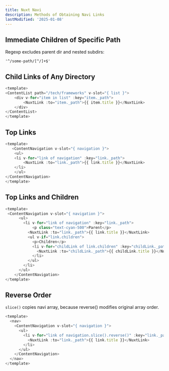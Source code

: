 ```yaml
---
title: Nuxt Navi
description: Methods of Obtaining Navi Links
lastModified: '2025-01-08'
---
```


## Immediate Children of Specific Path

Regexp excludes parent dir and nested subdirs:

```regexp
'^/some-path/[^/]+$'
```

## Child Links of Any Directory

```js
<template>
<ContentList path="/tech/frameworks" v-slot="{ list }">
    <div v-for="item in list" :key="item._path">
        <NuxtLink :to="item._path">{{ item.title }}</NuxtLink>
    </div>
</ContentList>
</template>
```

## Top Links

```js
<template>
   <ContentNavigation v-slot="{ navigation }">
    <ul>
    <li v-for="link of navigation" :key="link._path">
        <NuxtLink :to="link._path">{{ link.title }}</NuxtLink>
    </li>
    </ul>
</ContentNavigation>
</template>
```

## Top Links and Children

```js
<template>
 <ContentNavigation v-slot="{ navigation }">
      <ul>
        <li v-for="link of navigation" :key="link._path">
            <p class="text-cyan-500">Parent</p>
          <NuxtLink :to="link._path">{{ link.title }}</NuxtLink>
          <ul v-if="link.children">
            <p>Children</p>
            <li v-for="childLink of link.children" :key="childLink._path">
              <NuxtLink :to="childLink._path">{{ childLink.title }}</NuxtLink>
            </li>
          </ul>
        </li>
      </ul>
    </ContentNavigation>
</template>
```

## Reverse Order

`slice()` copies navi array, because reverse() modifies original array order.

```js
<template>
  <nav>
    <ContentNavigation v-slot="{ navigation }">
      <ul>
        <li v-for="link of navigation.slice().reverse()" :key="link._path">
          <NuxtLink :to="link._path">{{ link.title }}</NuxtLink>
        </li>
      </ul>
    </ContentNavigation>
  </nav>
</template>
```
